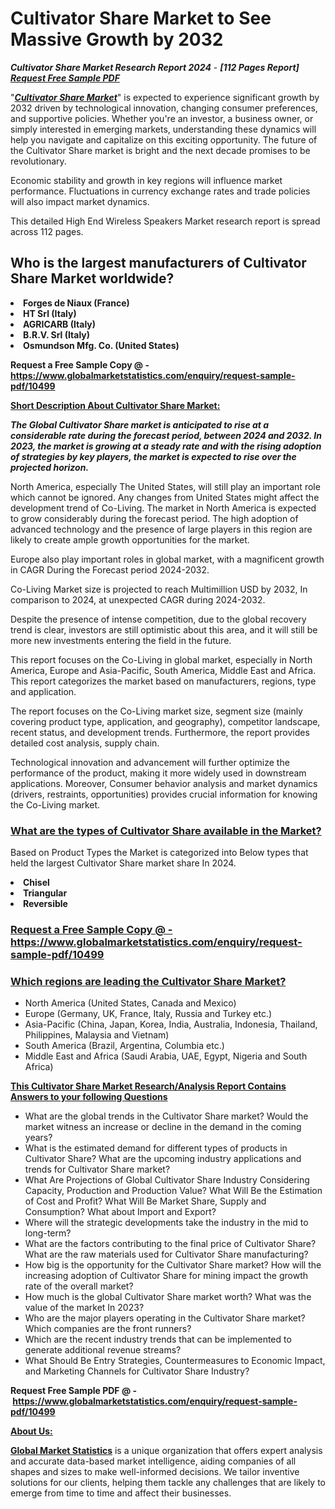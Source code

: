 <h1>Cultivator Share Market to See Massive Growth by 2032</h1><p><em><strong>Cultivator Share Market Research Report 2024</strong></em>&nbsp;-&nbsp;<em><strong>[112 Pages Report] </strong></em><em><strong><a href="https://www.globalmarketstatistics.com/enquiry/request-sample-pdf/10499">Request Free Sample PDF</a></strong></em></p><p>"<a style="font-style: italic; font-weight: bold;" href="https://www.globalmarketstatistics.com/market-reports/cultivator-share-market-10499">Cultivator Share Market</a>" is expected to experience significant growth by 2032 driven by technological innovation, changing consumer preferences, and supportive policies. Whether you're an investor, a business owner, or simply interested in emerging markets, understanding these dynamics will help you navigate and capitalize on this exciting opportunity. The future of the&nbsp;Cultivator Share market is bright and the next decade promises to be revolutionary.</p><p>Economic stability and growth in key regions will influence market performance. Fluctuations in currency exchange rates and trade policies will also impact market dynamics.</p><p>This detailed&nbsp;High End Wireless Speakers Market research report is spread across 112 pages.</p><h2><strong>Who is the largest manufacturers of Cultivator Share Market worldwide?</strong></h2><p><strong><li>Forges de Niaux (France)<li>HT Srl (Italy)<li>AGRICARB (Italy)<li>B.R.V. Srl (Italy)<li>Osmundson Mfg. Co. (United States)</strong></p><p><strong>Request a Free Sample Copy @ - <a href="https://www.globalmarketstatistics.com/enquiry/request-sample-pdf/10499">https://www.globalmarketstatistics.com/enquiry/request-sample-pdf/10499</a></strong></p><p><strong><u>Short Description About Cultivator Share Market:</u></strong></p><p><strong><em>The Global Cultivator Share market is anticipated to rise at a considerable rate during the forecast period, between 2024 and 2032. In 2023, the market is growing at a steady rate and with the rising adoption of strategies by key players, the market is expected to rise over the projected horizon.</em></strong></p><p>North America, especially The United States, will still play an important role which cannot be ignored. Any changes from United States might affect the development trend of Co-Living. The market in North America is expected to grow considerably during the forecast period. The high adoption of advanced technology and the presence of large players in this region are likely to create ample growth opportunities for the market.</p><p>Europe also play important roles in global market, with a magnificent growth in CAGR During the Forecast period 2024-2032.</p><p>Co-Living Market size is projected to reach Multimillion USD by 2032, In comparison to 2024, at unexpected CAGR during 2024-2032.</p><p>Despite the presence of intense competition, due to the global recovery trend is clear, investors are still optimistic about this area, and it will still be more new investments entering the field in the future.</p><p>This report focuses on the Co-Living in global market, especially in North America, Europe and Asia-Pacific, South America, Middle East and Africa. This report categorizes the market based on manufacturers, regions, type and application.</p><p>The report focuses on the Co-Living market size, segment size (mainly covering product type, application, and geography), competitor landscape, recent status, and development trends. Furthermore, the report provides detailed cost analysis, supply chain.</p><p>Technological innovation and advancement will further optimize the performance of the product, making it more widely used in downstream applications. Moreover, Consumer behavior analysis and market dynamics (drivers, restraints, opportunities) provides crucial information for knowing the Co-Living market.</p><h3 class="rank-math-question "><span style="text-decoration: underline;">What are the types of Cultivator Share available in the Market?</span></h3><p>Based on Product Types the Market is categorized into Below types that held the largest Cultivator Share market share In 2024.</p><p><strong><li>Chisel<li>Triangular<li>Reversible</strong></p><h3 class="rank-math-question "><span style="text-decoration: underline;">Request a Free Sample Copy @ - <a href="https://www.globalmarketstatistics.com/enquiry/request-sample-pdf/10499">https://www.globalmarketstatistics.com/enquiry/request-sample-pdf/10499</a></span></h3><h3 class="rank-math-question "><span style="text-decoration: underline;">Which regions are leading the Cultivator Share Market?</span></h3><ul><li>North America (United States, Canada and Mexico)</li><li>Europe (Germany, UK, France, Italy, Russia and Turkey etc.)</li><li>Asia-Pacific (China, Japan, Korea, India, Australia, Indonesia, Thailand, Philippines, Malaysia and Vietnam)</li><li>South America (Brazil, Argentina, Columbia etc.)</li><li>Middle East and Africa (Saudi Arabia, UAE, Egypt, Nigeria and South Africa)</li></ul><p><strong><u>This Cultivator Share Market Research/Analysis Report Contains Answers to your following Questions</u></strong></p><ul><li>What are the global trends in the Cultivator Share market? Would the market witness an increase or decline in the demand in the coming years?</li><li>What is the estimated demand for different types of products in Cultivator Share? What are the upcoming industry applications and trends for Cultivator Share market?</li><li>What Are Projections of Global Cultivator Share Industry Considering Capacity, Production and Production Value? What Will Be the Estimation of Cost and Profit? What Will Be Market Share, Supply and Consumption? What about Import and Export?</li><li>Where will the strategic developments take the industry in the mid to long-term?</li><li>What are the factors contributing to the final price of Cultivator Share? What are the raw materials used for Cultivator Share manufacturing?</li><li>How big is the opportunity for the Cultivator Share market? How will the increasing adoption of Cultivator Share for mining impact the growth rate of the overall market?</li><li>How much is the global Cultivator Share market worth? What was the value of the market In 2023?</li><li>Who are the major players operating in the Cultivator Share market? Which companies are the front runners?</li><li>Which are the recent industry trends that can be implemented to generate additional revenue streams?</li><li>What Should Be Entry Strategies, Countermeasures to Economic Impact, and Marketing Channels for Cultivator Share Industry?</li></ul><p><strong>Request Free Sample PDF @ -&nbsp;<a href="https://www.globalmarketstatistics.com/enquiry/request-sample-pdf/10499">https://www.globalmarketstatistics.com/enquiry/request-sample-pdf/10499</a></strong></p><p><strong><u>About Us:</u></strong></p><p><strong><a href="https://www.globalmarketstatistics.com/">Global Market Statistics</a></strong> is a unique organization that offers expert analysis and accurate data-based market intelligence, aiding companies of all shapes and sizes to make well-informed decisions. We tailor inventive solutions for our clients, helping them tackle any challenges that are likely to emerge from time to time and affect their businesses.</p>
